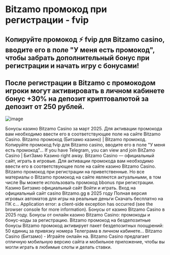 # Bitzamo промокод при регистрации - fvip

## Копируйте промокод ⚡️ fvip для Bitzamo casino, вводите его в поле "У меня есть промокод", чтобы забрать дополнительный бонус при регистрации и начать игру с бонусами!
## После регистрации в Bitzamo с промокодом игроки могут активировать в личном кабинете бонус +30% на депозит криптовалютой за депозит от 250 рублей.


![image](https://github.com/user-attachments/assets/2b359ff8-2f00-4bb7-8600-bd8527822b42)


Бонусы казино Bitzamo Casino за март 2025. Для активации промокода вам необходимо ввести его в соответствующее поле на сайте Bitzamo Casino.
Bitzamo промокод (Битзамо казино) | Bitzamo промокод. Копируйте промокод fvip для Bitzamo casino, вводите его в поле "У меня есть промокод"... If you have Telegram, you can view and join BitZamo Casino | БитЗамо Казино right away.
Bitzamo Casino — официальный сайт, играть в игровые. Для активации промокода вам необходимо ввести его в соответствующее поле на сайте казино Bitzamo Casino.
Bitzamo промокод при регистрации на приветственные. Но все материалы о Bitzamo промокод на сайте являются актуальными, в том числе Вы можете использовать промокод bbonus при регистрации.
Казино Битзамо официальный сайт Войти и играть. Вход на официальный сайт casino Bitzamo.gg в 2025 году Полная версия игровых автоматов для игры на реальные деньги Скачать бесплатно на ПК с... Application error: a client-side exception has occurred (see the browser console for more information).
Бонусы от казино Bitzamo Casino в 2025 году. Бонусы от онлайн казино Bitzamo Casino: промокоды и бонус-коды за регистрацию.
Bitzamo промокод на бездепозитные бонусы Bitzamo промокод активирует пакет бездепозитных поощрений: 50 единиц за привязку номера Телеграма в личном кабинете...
Bitzamo Casino (Битзамо) - Играйте онлайн на.
Bitzamo Casino предлагает отличную мобильную версию сайта и мобильное приложение, чтобы вы могли играть в любимые слоты и делать ставки.
